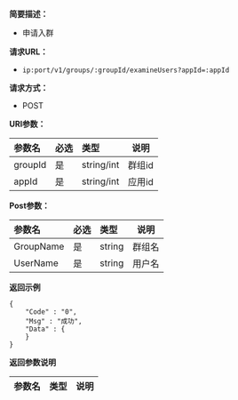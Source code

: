 
**简要描述：**

- 申请入群

**请求URL：**
- ` ip:port/v1/groups/:groupId/examineUsers?appId=:appId `

**请求方式：**
- POST

**URI参数：**

|参数名|必选|类型|说明|
|:----    |:---|:----- |-----   |
|groupId |是  |string/int |群组id   |
|appId |是  |string/int | 应用id    |


**Post参数：**

|参数名|必选|类型|说明|
|:----    |:---|:----- |-----   |
|GroupName |是  |string |群组名   |
|UserName |是  |string | 用户名    |

 **返回示例**


 ```
 {
     "Code" : "0",
     "Msg" : "成功",
     "Data" : {
     }
 }

 ```



 **返回参数说明**

|参数名|类型|说明|
|:-----  |:-----|-----                           |



